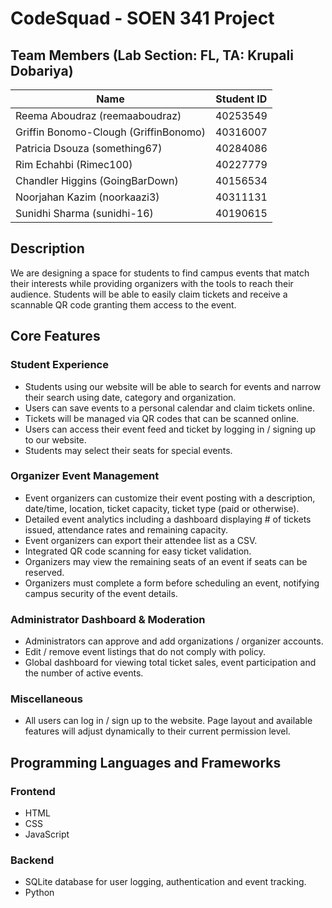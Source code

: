 # CodeSquad - SOEN 341 Project

## Team Members (Lab Section: FL, TA: Krupali Dobariya)

| Name | Student ID|
|----------|----------|
| Reema	Aboudraz (reemaaboudraz) |  40253549  |
| Griffin	Bonomo-Clough (GriffinBonomo) |  40316007  | 
| Patricia	Dsouza (something67) |  40284086  |
| Rim	Echahbi (Rimec100) |  40227779  | 
| Chandler	Higgins (GoingBarDown) |  40156534  | 
| Noorjahan	Kazim (noorkaazi3) |  40311131  |
| Sunidhi	Sharma (sunidhi-16) |  40190615  |

## Description
We are designing a space for students to find campus events that match their interests while providing organizers with the tools to reach their audience. Students will be able to easily claim tickets and receive a scannable QR code granting them access to the event.
## Core Features
### Student Experience
- Students using our website will be able to search for events and narrow their search using date, category and organization.
- Users can save events to a personal calendar and claim tickets online.
- Tickets will be managed via QR codes that can be scanned online.
- Users can access their event feed and ticket by logging in / signing up to our website.
- Students may select their seats for special events.

### Organizer Event Management
- Event organizers can customize their event posting with a description, date/time, location, ticket capacity, ticket type (paid or otherwise).
- Detailed event analytics including a dashboard displaying # of tickets issued, attendance rates and remaining capacity.
- Event organizers can export their attendee list as a CSV.
- Integrated QR code scanning for easy ticket validation.
- Organizers may view the remaining seats of an event if seats can be reserved.
- Organizers must complete a form before scheduling an event, notifying campus security of the event details.
### Administrator Dashboard & Moderation
- Administrators can approve and add organizations / organizer accounts.
- Edit / remove event listings that do not comply with policy.
- Global dashboard for viewing total ticket sales, event participation and the number of active events.
### Miscellaneous
- All users can log in / sign up to the website. Page layout and available features will adjust dynamically to their current permission level.
## Programming Languages and Frameworks
### Frontend
- HTML
- CSS
- JavaScript
### Backend
- SQLite database for user logging, authentication and event tracking. 
- Python 
